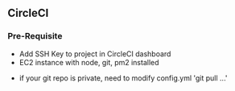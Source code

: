 ## CircleCI

### Pre-Requisite
- Add SSH Key to project in CircleCI dashboard
- EC2 instance with node, git, pm2 installed


* if your git repo is private, need to modify config.yml 'git pull ...' 
